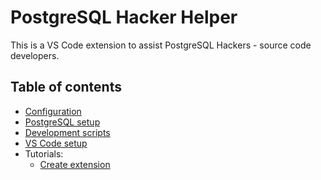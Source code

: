 # PostgreSQL Hacker Helper

This is a VS Code extension to assist PostgreSQL Hackers - source code developers.

## Table of contents

- [Configuration](./configuration.md)
- [PostgreSQL setup](./postgresql_setup.md)
- [Development scripts](./dev_scripts.md)
- [VS Code setup](./vscode_setup.md)
- Tutorials:
    - [Create extension](./create_extension.md)

